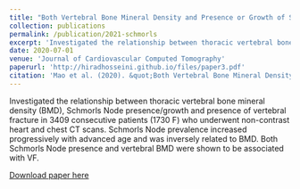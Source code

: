 ```yaml
---
title: "Both Vertebral Bone Mineral Density and Presence or Growth of Schmorls Node Are Important Pedictors for Future Vertebral Fracture"
collection: publications
permalink: /publication/2021-schmorls
excerpt: 'Investigated the relationship between thoracic vertebral bone mineral density (BMD), Schmorls Node presence/growth and presence of vertebral fracture in 3409 consecutive patients (1730 F) who underwent non-contrast heart and chest CT scans. Schmorls Node prevalence increased progressively with advanced age and was inversely related to BMD. Both Schmorls Node presence and vertebral BMD were shown to be associated with VF.'
date: 2020-07-01
venue: 'Journal of Cardiovascular Computed Tomography'
paperurl: 'http://hiradhosseini.github.io/files/paper3.pdf'
citation: 'Mao et al. (2020). &quot;Both Vertebral Bone Mineral Density and Presence or Growth of Schmorls Node Are Important Pedictors for Future Vertebral Fracture.&quot; <i>Journal of Cardiovascular Computed Tomography</i>. 14(3).'
---
```

Investigated the relationship between thoracic vertebral bone mineral density (BMD), Schmorls Node presence/growth and presence of vertebral fracture in 3409 consecutive patients (1730 F) who underwent non-contrast heart and chest CT scans. Schmorls Node prevalence increased progressively with advanced age and was inversely related to BMD. Both Schmorls Node presence and vertebral BMD were shown to be associated with VF.

[Download paper here](http://hiradhosseini.github.io/files/paper3.pdf)

